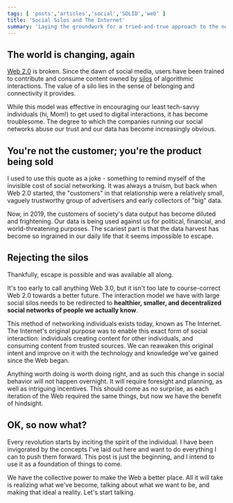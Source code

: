 ```yaml
---
tags: [ 'posts','articles','social','SOLID','web' ]
title: 'Social Silos and The Internet' 
summary: 'Laying the groundwork for a tried-and-true approach to the next iteration of our social web'
---
```

## The world is changing, again

[Web 2.0](https://en.wikipedia.org/wiki/Web_2.0) is broken.  Since the dawn of social media, users have been trained to contribute and consume content owned by [silos](https://indieweb.org/silo) of algorithmic interactions.  The value of a silo lies in the sense of belonging and connectivity it provides. 

While this model was effective in encouraging our least tech-savvy individuals (hi, Mom!) to get used to digital interactions, it has become troublesome.  The degree to which the companies running our social networks abuse our trust and our data has become increasingly obvious.

## You're not the customer; you're the product being sold

I used to use this quote as a joke - something to remind myself of the invisible cost of social networking.  It was always a truism, but back when Web 2.0 started, the "customers" in that relationship were a relatively small, vaguely trustworthy group of advertisers and early collectors of "big" data.  

Now, in 2019, the customers of society's data output has become diluted and frightening.  Our data is being used against us for political, financial, and world-threatening purposes.  The scariest part is that the data harvest has become so ingrained in our daily life that it seems impossible to escape.

## Rejecting the silos

Thankfully, escape is possible and was available all along.

It's too early to call anything Web 3.0, but it isn't too late to course-correct Web 2.0 towards a better future.  The interaction model we have with large social silos needs to be redirected to **healthier, smaller, and decentralized social networks of people we actually know**.  

This method of networking individuals exists today, known as The Internet.  The Internet's original purpose was to enable this exact form of social interaction: individuals creating content for other individuals, and consuming content from trusted sources.  We can reawaken this original intent and improve on it with the technology and knowledge we've gained since the Web began.

Anything worth doing is worth doing right, and as such this change in social behavior will not happen overnight.  It will require foresight and planning, as well as intriguing incentives.   This should come as no surprise, as each iteration of the Web required the same things, but now we have the benefit of hindsight.

## OK, so now what?

Every revolution starts by inciting the spirit of the individual.  I have been invigorated by the concepts I've laid out here and want to do everything I can to push them forward.  This post is just the beginning, and I intend to use it as a foundation of things to come. 

We have the collective power to make the Web a better place.  All it will take is realizing what we've become, talking about what we want to be, and making that ideal a reality.  Let's start talking. 
